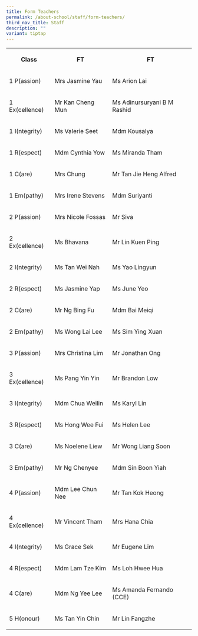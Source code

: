 ```yaml
---
title: Form Teachers
permalink: /about-school/staff/form-teachers/
third_nav_title: Staff
description: ""
variant: tiptap
---
```

<table style="minWidth: 75px">
<colgroup>
<col>
<col>
<col>
</colgroup>
<tbody>
<tr>
<th rowspan="1" colspan="1">
<p>Class</p>
</th>
<th rowspan="1" colspan="1">
<p>FT</p>
</th>
<th rowspan="1" colspan="1">
<p>FT</p>
</th>
</tr>
<tr>
<td rowspan="1" colspan="1">
<p>1 P(assion)</p>
</td>
<td rowspan="1" colspan="1">
<p>Mrs Jasmine Yau</p>
</td>
<td rowspan="1" colspan="1">
<p>Ms Arion Lai</p>
</td>
</tr>
<tr>
<td rowspan="1" colspan="1">
<p>1 Ex(cellence)</p>
</td>
<td rowspan="1" colspan="1">
<p>Mr Kan Cheng Mun</p>
</td>
<td rowspan="1" colspan="1">
<p>Ms Adinursuryani B M Rashid</p>
</td>
</tr>
<tr>
<td rowspan="1" colspan="1">
<p>1 I(ntegrity)</p>
</td>
<td rowspan="1" colspan="1">
<p>Ms Valerie Seet</p>
</td>
<td rowspan="1" colspan="1">
<p>Mdm Kousalya</p>
</td>
</tr>
<tr>
<td rowspan="1" colspan="1">
<p>1 R(espect)</p>
</td>
<td rowspan="1" colspan="1">
<p>Mdm Cynthia Yow</p>
</td>
<td rowspan="1" colspan="1">
<p>Ms Miranda Tham</p>
</td>
</tr>
<tr>
<td rowspan="1" colspan="1">
<p>1 C(are)</p>
</td>
<td rowspan="1" colspan="1">
<p>Mrs Chung</p>
</td>
<td rowspan="1" colspan="1">
<p>Mr Tan Jie Heng Alfred</p>
</td>
</tr>
<tr>
<td rowspan="1" colspan="1">
<p>1 Em(pathy)</p>
</td>
<td rowspan="1" colspan="1">
<p>Mrs Irene Stevens</p>
</td>
<td rowspan="1" colspan="1">
<p>Mdm Suriyanti</p>
</td>
</tr>
<tr>
<td rowspan="1" colspan="1">
<p>2 P(assion)</p>
</td>
<td rowspan="1" colspan="1">
<p>Mrs Nicole Fossas</p>
</td>
<td rowspan="1" colspan="1">
<p>Mr Siva&nbsp;</p>
</td>
</tr>
<tr>
<td rowspan="1" colspan="1">
<p>2 Ex(cellence)</p>
</td>
<td rowspan="1" colspan="1">
<p>Ms Bhavana</p>
</td>
<td rowspan="1" colspan="1">
<p>Mr Lin Kuen Ping</p>
</td>
</tr>
<tr>
<td rowspan="1" colspan="1">
<p>2 I(ntegrity)</p>
</td>
<td rowspan="1" colspan="1">
<p>Ms Tan Wei Nah</p>
</td>
<td rowspan="1" colspan="1">
<p>Ms Yao Lingyun</p>
</td>
</tr>
<tr>
<td rowspan="1" colspan="1">
<p>2 R(espect)</p>
</td>
<td rowspan="1" colspan="1">
<p>Ms Jasmine Yap</p>
</td>
<td rowspan="1" colspan="1">
<p>Ms June Yeo</p>
</td>
</tr>
<tr>
<td rowspan="1" colspan="1">
<p>2 C(are)</p>
</td>
<td rowspan="1" colspan="1">
<p>Mr Ng Bing Fu</p>
</td>
<td rowspan="1" colspan="1">
<p>Mdm Bai Meiqi</p>
</td>
</tr>
<tr>
<td rowspan="1" colspan="1">
<p>2 Em(pathy)</p>
</td>
<td rowspan="1" colspan="1">
<p>Ms Wong Lai Lee</p>
</td>
<td rowspan="1" colspan="1">
<p>Ms Sim Ying Xuan</p>
</td>
</tr>
<tr>
<td rowspan="1" colspan="1">
<p>3 P(assion)</p>
</td>
<td rowspan="1" colspan="1">
<p>Mrs Christina Lim</p>
</td>
<td rowspan="1" colspan="1">
<p>Mr Jonathan Ong</p>
</td>
</tr>
<tr>
<td rowspan="1" colspan="1">
<p>3 Ex(cellence)</p>
</td>
<td rowspan="1" colspan="1">
<p>Ms Pang Yin Yin&nbsp;</p>
</td>
<td rowspan="1" colspan="1">
<p>Mr Brandon Low</p>
</td>
</tr>
<tr>
<td rowspan="1" colspan="1">
<p>3 I(ntegrity)</p>
</td>
<td rowspan="1" colspan="1">
<p>Mdm Chua Weilin</p>
</td>
<td rowspan="1" colspan="1">
<p>Ms Karyl Lin</p>
</td>
</tr>
<tr>
<td rowspan="1" colspan="1">
<p>3 R(espect)</p>
</td>
<td rowspan="1" colspan="1">
<p>Ms Hong Wee Fui</p>
</td>
<td rowspan="1" colspan="1">
<p>Ms Helen Lee</p>
</td>
</tr>
<tr>
<td rowspan="1" colspan="1">
<p>3 C(are)</p>
</td>
<td rowspan="1" colspan="1">
<p>Ms Noelene Liew</p>
</td>
<td rowspan="1" colspan="1">
<p>Mr Wong Liang Soon</p>
</td>
</tr>
<tr>
<td rowspan="1" colspan="1">
<p>3 Em(pathy)</p>
</td>
<td rowspan="1" colspan="1">
<p>Mr Ng Chenyee</p>
</td>
<td rowspan="1" colspan="1">
<p>Mdm Sin Boon Yiah</p>
</td>
</tr>
<tr>
<td rowspan="1" colspan="1">
<p>4 P(assion)</p>
</td>
<td rowspan="1" colspan="1">
<p>Mdm Lee Chun Nee</p>
</td>
<td rowspan="1" colspan="1">
<p>Mr Tan Kok Heong</p>
</td>
</tr>
<tr>
<td rowspan="1" colspan="1">
<p>4 Ex(cellence)</p>
</td>
<td rowspan="1" colspan="1">
<p>Mr Vincent Tham</p>
</td>
<td rowspan="1" colspan="1">
<p>Mrs Hana Chia</p>
</td>
</tr>
<tr>
<td rowspan="1" colspan="1">
<p>4 I(ntegrity)</p>
</td>
<td rowspan="1" colspan="1">
<p>Ms Grace Sek</p>
</td>
<td rowspan="1" colspan="1">
<p>Mr Eugene Lim</p>
</td>
</tr>
<tr>
<td rowspan="1" colspan="1">
<p>4 R(espect)</p>
</td>
<td rowspan="1" colspan="1">
<p>Mdm Lam Tze Kim</p>
</td>
<td rowspan="1" colspan="1">
<p>Ms Loh Hwee Hua</p>
</td>
</tr>
<tr>
<td rowspan="1" colspan="1">
<p>4 C(are)</p>
</td>
<td rowspan="1" colspan="1">
<p>Mdm Ng Yee Lee</p>
</td>
<td rowspan="1" colspan="1">
<p>Ms Amanda Fernando (CCE)</p>
</td>
</tr>
<tr>
<td rowspan="1" colspan="1">
<p>5 H(onour)</p>
</td>
<td rowspan="1" colspan="1">
<p>Ms Tan Yin Chin</p>
</td>
<td rowspan="1" colspan="1">
<p>Mr Lin Fangzhe</p>
</td>
</tr>
</tbody>
</table>
<p></p>